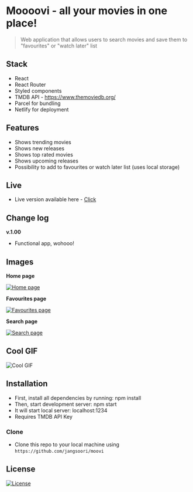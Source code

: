 # Moooovi - all your movies in one place!

> Web application that allows users to search movies and save them to "favourites" or "watch later" list

## Stack

- React
- React Router
- Styled components
- TMDB API - https://www.themoviedb.org/
- Parcel for bundling
- Netlify for deployment

## Features

- Shows trending movies
- Shows new releases
- Shows top rated movies
- Shows upcoming releases
- Possibility to add to favourites or watch later list (uses local storage)

## Live

- Live version available here - [Click](https://moooovi.netlify.app/)

## Change log

**v.1.00**

- Functional app, wohooo!

## Images

**Home page**

[![Home page](https://i.imgur.com/xGjfX4H.png)]()

**Favourites page**

[![Favourites page](https://i.imgur.com/kbxMWQx.png)]()

**Search page**

[![Search page](https://i.imgur.com/JjAZdwx.png)]()

## Cool GIF

![Cool GIF](./demo.gif)

## Installation

- First, install all dependencies by running: npm install
- Then, start development server: npm start
- It will start local server: localhost:1234
- Requires TMDB API Key

### Clone

- Clone this repo to your local machine using `https://github.com/jangsoori/moovi`

## License

[![License](http://img.shields.io/:license-mit-blue.svg?style=flat-square)](http://badges.mit-license.org)
